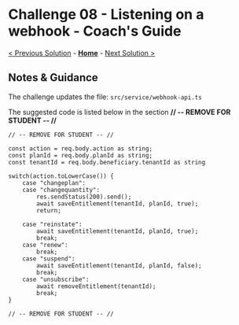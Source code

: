 # Challenge 08 - Listening on a webhook - Coach's Guide 

[< Previous Solution](./Solution-07.md) - **[Home](./README.md)** - [Next Solution >](./Solution-09.md)

## Notes & Guidance


The challenge updates the file: `src/service/webhook-api.ts`

The suggested code is listed below in the section **// -- REMOVE FOR STUDENT -- //**

```
// -- REMOVE FOR STUDENT -- //

const action = req.body.action as string;
const planId = req.body.planId as string;
const tenantId = req.body.beneficiary.tenantId as string

switch(action.toLowerCase()) {
    case "changeplan":
    case "changequantity":
        res.sendStatus(200).send();
        await saveEntitlement(tenantId, planId, true);
        return;

    case "reinstate":
        await saveEntitlement(tenantId, planId, true);
        break;
    case "renew":
        break;
    case "suspend":
        await saveEntitlement(tenantId, planId, false);
        break;
    case "unsubscribe":
        await removeEntitlement(tenantId);
        break;
}

// -- REMOVE FOR STUDENT -- //
```
